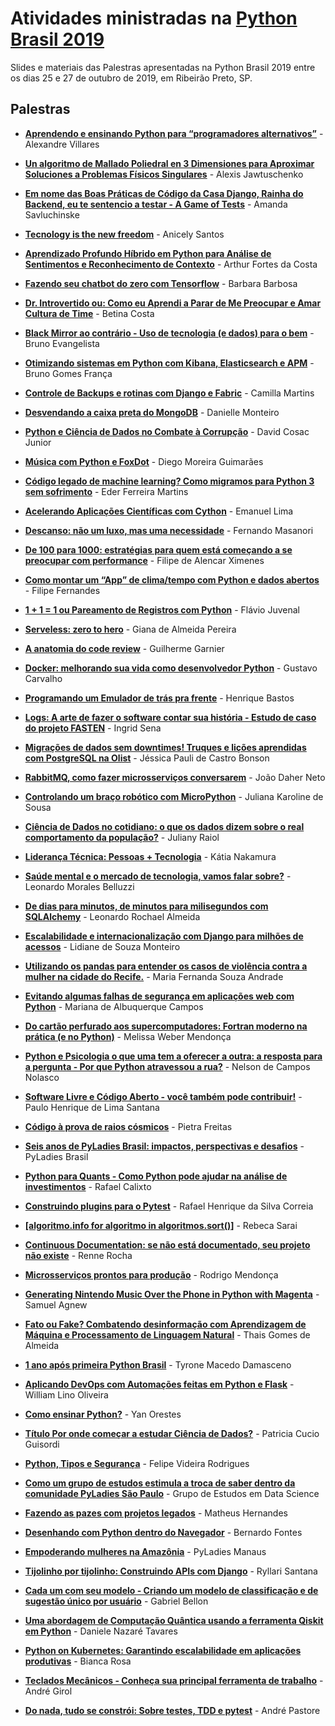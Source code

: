 # Atividades ministradas na [Python Brasil 2019](http://2019.pythonbrasil.org.br)

Slides e materiais das Palestras apresentadas na Python Brasil 2019 entre os dias 25 e 27 de outubro de 2019, em Ribeirão Preto, SP.

## Palestras


- [**Aprendendo e ensinando Python para “programadores alternativos”**](./talks/aprendendo-e-ensinando-python-para/) - Alexandre Villares

- [**Un algoritmo de Mallado Poliedral en 3 Dimensiones para Aproximar Soluciones a Problemas Físicos Singulares**](./talks/un-algoritmo-de-mallado-poliedral/) - Alexis Jawtuschenko

- [**Em nome das Boas Práticas de Código da Casa Django, Rainha do Backend, eu te sentencio a testar - A Game of Tests**](./talks/em-nome-das-boas-praticas/) - Amanda Savluchinske

- [**Tecnology is the new freedom**](./talks/tecnology-is-the-new-freedom/) - Anicely Santos

- [**Aprendizado Profundo Híbrido em Python para Análise de Sentimentos e Reconhecimento de Contexto**](./talks/aprendizado-profundo-hibrido-em-python/) - Arthur Fortes da Costa

- [**Fazendo seu chatbot do zero com Tensorflow**](./talks/fazendo-seu-chatbot-do-zero/) - Barbara Barbosa

- [**Dr. Introvertido ou: Como eu Aprendi a Parar de Me Preocupar e Amar Cultura de Time**](./talks/dr-introvertido-ou-como-eu/) - Betina Costa

- [**Black Mirror ao contrário - Uso de tecnologia (e dados) para o bem**](./talks/black-mirror-ao-contrario-uso/) - Bruno Evangelista

- [**Otimizando sistemas em Python com Kibana, Elasticsearch e APM**](./talks/otimizando-sistemas-em-python-com/) - Bruno Gomes França

- [**Controle de Backups e rotinas com Django e Fabric**](./talks/controle-de-backups-e-rotinas/) - Camilla Martins

- [**Desvendando a caixa preta do MongoDB**](./talks/desvendando-a-caixa-preta-do/) - Danielle Monteiro

- [**Python e Ciência de Dados no Combate à Corrupção**](./talks/python-e-ciencia-de-dados/) - David Cosac Junior

- [**Música com Python e FoxDot**](./talks/musica-com-python-e-foxdot/) - Diego Moreira Guimarães

- [**Código legado de machine learning? Como migramos para Python 3 sem sofrimento**](./talks/codigo-legado-de-machine-learning/) - Eder Ferreira Martins

- [**Acelerando Aplicações Científicas com Cython**](./talks/acelerando-aplicacoes-cientificas-com-cython/) - Emanuel Lima

- [**Descanso: não um luxo, mas uma necessidade**](./talks/descanso-nao-um-luxo-mas/) - Fernando Masanori

- [**De 100 para 1000: estratégias para quem está começando a se preocupar com performance**](./talks/de-100-para-1000-estrategias/) - Filipe de Alencar Ximenes

- [**Como montar um “App” de clima/tempo com Python e dados abertos**](./talks/como-montar-um-app-de/) - Filipe Fernandes

- [**1 + 1 = 1 ou Pareamento de Registros com Python**](./talks/1-1-1-ou-pareamento/) - Flávio Juvenal

- [**Serveless: zero to hero**](./talks/serveless-zero-to-hero/) - Giana de Almeida Pereira

- [**A anatomia do code review**](./talks/a-anatomia-do-code-review/) - Guilherme Garnier

- [**Docker: melhorando sua vida como desenvolvedor Python**](./talks/docker-melhorando-sua-vida-como/) - Gustavo Carvalho

- [**Programando um Emulador de trás pra frente**](./talks/programando-um-emulador-de-tras/) - Henrique Bastos

- [**Logs: A arte de fazer o software contar sua história - Estudo de caso do projeto FASTEN**](./talks/logs-a-arte-de-fazer/) - Ingrid Sena

- [**Migrações de dados sem downtimes! Truques e lições aprendidas com PostgreSQL na Olist**](./talks/migracoes-de-dados-sem-downtimes/) - Jéssica Pauli de Castro Bonson

- [**RabbitMQ, como fazer microsserviços conversarem**](./talks/rabbitmq-como-fazer-microsservicos-conversarem/) - João Daher Neto

- [**Controlando um braço robótico com MicroPython**](./talks/controlando-um-braco-robotico-com/) - Juliana Karoline de Sousa

- [**Ciência de Dados no cotidiano: o que os dados dizem sobre o real comportamento da população?**](./talks/ciencia-de-dados-no-cotidiano/) - Juliany Raiol

- [**Liderança Técnica: Pessoas + Tecnologia**](./talks/lideranca-tecnica-pessoas-tecnologia/) - Kátia Nakamura

- [**Saúde mental e o mercado de tecnologia, vamos falar sobre?**](./talks/saude-mental-e-o-mercado/) - Leonardo Morales Belluzzi

- [**De dias para minutos, de minutos para milisegundos com SQLAlchemy**](./talks/de-dias-para-minutos-de/) - Leonardo Rochael Almeida

- [**Escalabilidade e internacionalização com Django para milhões de acessos**](./talks/escalabilidade-e-internacionalizacao-com-django/) - Lidiane de Souza Monteiro

- [**Utilizando os pandas para entender os casos de violência contra a mulher na cidade do Recife.**](./talks/utilizando-os-pandas-para-entender/) - Maria Fernanda Souza Andrade

- [**Evitando algumas falhas de segurança em aplicações web com Python**](./talks/evitando-algumas-falhas-de-seguranca/) - Mariana de Albuquerque Campos

- [**Do cartão perfurado aos supercomputadores: Fortran moderno na prática (e no Python)**](./talks/do-cartao-perfurado-aos-supercomputadores/) - Melissa Weber Mendonça

- [**Python e Psicologia o que uma tem a oferecer a outra: a resposta para a pergunta - Por que Python atravessou a rua?**](./talks/python-e-psicologia-o-que/) - Nelson de Campos Nolasco

- [**Software Livre e Código Aberto - você também pode contribuir!**](./talks/software-livre-e-codigo-aberto/) - Paulo Henrique de Lima Santana

- [**Código à prova de raios cósmicos**](./talks/codigo-a-prova-de-raios/) - Pietra Freitas

- [**Seis anos de PyLadies Brasil: impactos, perspectivas e desafios**](./talks/seis-anos-de-pyladies-brasil/) - PyLadies Brasil

- [**Python para Quants - Como Python pode ajudar na análise de investimentos**](./talks/python-para-quants-como-python/) - Rafael Calixto

- [**Construindo plugins para o Pytest**](./talks/construindo-plugins-para-o-pytest/) - Rafael Henrique da Silva Correia

- [**[algoritmo.info for algoritmo in algoritmos.sort()]**](./talks/algoritmoinfo-for-algoritmo-in-algoritmossort/) - Rebeca Sarai

- [**Continuous Documentation: se não está documentado, seu projeto não existe**](./talks/continuous-documentation-se-nao-esta/) - Renne Rocha

- [**Microsserviços prontos para produção**](./talks/microsservicos-prontos-para-producao/) - Rodrigo Mendonça

- [**Generating Nintendo Music Over the Phone in Python with Magenta**](./talks/generating-nintendo-music-over-the/) - Samuel Agnew

- [**Fato ou Fake? Combatendo desinformação com Aprendizagem de Máquina e Processamento de Linguagem Natural**](./talks/fato-ou-fake-combatendo-desinformacao/) - Thais Gomes de Almeida

- [**1 ano após primeira Python Brasil**](./talks/1-ano-apos-primeira-python/) - Tyrone Macedo Damasceno

- [**Aplicando DevOps com Automações feitas em Python e Flask**](./talks/aplicando-devops-com-automacoes-feitas/) - William Lino Oliveira

- [**Como ensinar Python?**](./talks/como-ensinar-python/) - Yan Orestes

- [**Título Por onde começar a estudar Ciência de Dados?**](./talks/titulo-por-onde-comecar-a/) - Patricia Cucio Guisordi

- [**Python, Tipos e Segurança**](./talks/python-tipos-e-seguranca/) - Felipe Videira Rodrigues

- [**Como um grupo de estudos estimula a troca de saber dentro da comunidade PyLadies São Paulo**](./talks/como-um-grupo-de-estudos/) - Grupo de Estudos em Data Science

- [**Fazendo as pazes com projetos legados**](./talks/fazendo-as-pazes-com-projetos/) - Matheus Hernandes

- [**Desenhando com Python dentro do Navegador**](./talks/desenhando-com-python-dentro-do/) - Bernardo Fontes

- [**Empoderando mulheres na Amazônia**](./talks/empoderando-mulheres-na-amazonia/) - PyLadies Manaus

- [**Tijolinho por tijolinho: Construindo APIs com Django**](./talks/tijolinho-por-tijolinho-construindo-apis/) - Ryllari Santana

- [**Cada um com seu modelo - Criando um modelo de classificação e de sugestão único por usuário**](./talks/cada-um-com-seu-modelo/) - Gabriel Bellon

- [**Uma abordagem de Computação Quântica usando a ferramenta Qiskit em Python**](./talks/uma-abordagem-de-computacao-quantica/) - Daniele Nazaré Tavares

- [**Python on Kubernetes: Garantindo escalabilidade em aplicações produtivas**](./talks/python-on-kubernetes-garantindo-escalabilidade/) - Bianca Rosa

- [**Teclados Mecânicos - Conheça sua principal ferramenta de trabalho**](./talks/teclados-mecanicos-conheca-sua-principal/) - André Girol

- [**Do nada, tudo se constrói: Sobre testes, TDD e pytest**](./talks/do-nada-tudo-se-constroi/) - André Pastore

